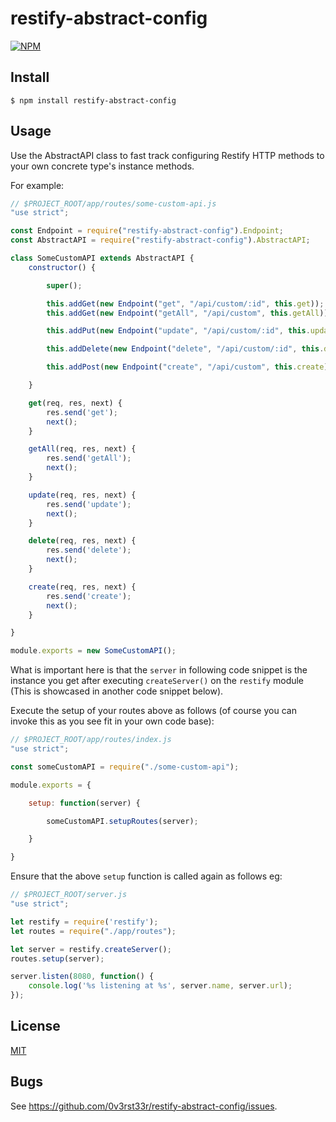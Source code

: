 # restify-abstract-config

[![NPM](https://img.shields.io/npm/v/restify-abstract-config.svg)](https://www.npmjs.com/package/restify-abstract-config)

## Install

    $ npm install restify-abstract-config

## Usage

Use the AbstractAPI class to fast track configuring Restify HTTP methods to your
own concrete type's instance methods.

For example:

```javascript
// $PROJECT_ROOT/app/routes/some-custom-api.js
"use strict";

const Endpoint = require("restify-abstract-config").Endpoint;
const AbstractAPI = require("restify-abstract-config").AbstractAPI;

class SomeCustomAPI extends AbstractAPI {
    constructor() {

        super();

        this.addGet(new Endpoint("get", "/api/custom/:id", this.get));
        this.addGet(new Endpoint("getAll", "/api/custom", this.getAll));

        this.addPut(new Endpoint("update", "/api/custom/:id", this.update));

        this.addDelete(new Endpoint("delete", "/api/custom/:id", this.delete));

        this.addPost(new Endpoint("create", "/api/custom", this.create));

    }

    get(req, res, next) {
        res.send('get');
        next();
    }

    getAll(req, res, next) {
        res.send('getAll');
        next();
    }

    update(req, res, next) {
        res.send('update');
        next();
    }

    delete(req, res, next) {
        res.send('delete');
        next();
    }

    create(req, res, next) {
        res.send('create');
        next();
    }

}

module.exports = new SomeCustomAPI();
```

What is important here is that the `server` in following code snippet is the
instance you get after executing `createServer()` on the `restify` module (This
is showcased in another code snippet below).

Execute the setup of your routes above as follows (of course you can invoke this
as you see fit in your own code base):

```javascript
// $PROJECT_ROOT/app/routes/index.js
"use strict";

const someCustomAPI = require("./some-custom-api");

module.exports = {

    setup: function(server) {

        someCustomAPI.setupRoutes(server);

    }

}
```

Ensure that the above `setup` function is called again as follows eg:

```javascript
// $PROJECT_ROOT/server.js
"use strict";

let restify = require('restify');
let routes = require("./app/routes");

let server = restify.createServer();
routes.setup(server);

server.listen(8080, function() {
    console.log('%s listening at %s', server.name, server.url);
});
```

## License

[MIT](LICENSE)

## Bugs

See <https://github.com/0v3rst33r/restify-abstract-config/issues>.
